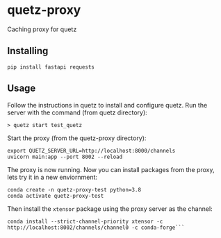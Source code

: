 # quetz-proxy

Caching proxy for quetz

## Installing

```
pip install fastapi requests
```

## Usage

Follow the instructions in quetz []() to install and configure quetz. Run the server with the command (from quetz directory):

```
> quetz start test_quetz
```

Start the proxy (from the quetz-proxy directory):

```
export QUETZ_SERVER_URL=http://localhost:8000/channels
uvicorn main:app --port 8002 --reload
```

The proxy is now running. Now you can install packages from the proxy, lets try it in a new enviornment:

```
conda create -n quetz-proxy-test python=3.8
conda activate quetz-proxy-test
```

Then install the `xtensor` package using the proxy server as the channel:

```
conda install --strict-channel-priority xtensor -c http://localhost:8002/channels/channel0 -c conda-forge```
